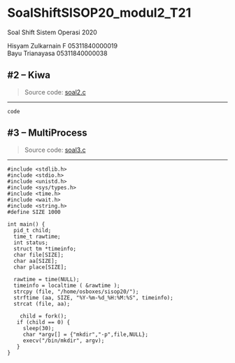 # SoalShiftSISOP20_modul2_T21


Soal Shift Sistem Operasi 2020


Hisyam Zulkarnain F             05311840000019\
Bayu Trianayasa                 05311840000038
## #2 &ndash; Kiwa
> Source code: [soal2.c](https://github.com/hisyamzf/SoalShiftSISOP20_modul2_T21/blob/master/soal2.c)

---


```
code
```


## #3 &ndash; MultiProcess
> Source code: [soal3.c](https://github.com/hisyamzf/SoalShiftSISOP20_modul2_T21/blob/master/soal3.c)

---

```
#include <stdlib.h>
#include <stdio.h>
#include <unistd.h>
#include <sys/types.h>
#include <time.h>
#include <wait.h>
#include <string.h>
#define SIZE 1000

int main() {
  pid_t child;
  time_t rawtime;
  int status;
  struct tm *timeinfo;
  char file[SIZE];
  char aa[SIZE];
  char place[SIZE];

  rawtime = time(NULL);
  timeinfo = localtime ( &rawtime ); 
  strcpy (file, "/home/osboxes/sisop20/");
  strftime (aa, SIZE, "%Y-%m-%d_%H:%M:%S", timeinfo);
  strcat (file, aa);

    child = fork();
   if (child == 0) {
     sleep(30);
     char *argv[] = {"mkdir","-p",file,NULL};
     execv("/bin/mkdir", argv);
   } 
}
```
